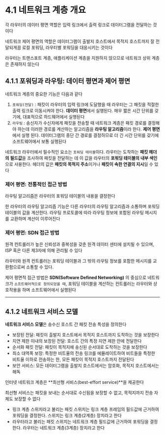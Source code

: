 # 4.1 네트워크 계층 개요
각 라우터의 데이터 평면 역할은 입력 링크에서 출력 링크로 데이터그램을 전달하는 것이다

네트워크 제어 평면의 역할은 데이터그램이 출발지 호스트에서 목적지 호스트까지 잘 전달되게끔 로컬 포워딩, 라우터별 포워딩을 대응시키는 것이다

라우터는 트랜스포트 계층, 애플리케이션 계층을 지원하지 않으므로 네트워크 상위 계층은 존재하지 않는다

## 4.1.1 포워딩과 라우팅: 데이터 평면과 제어 평면
네트워크 계층의 중요한 기능은 다음과 같다

1. `포워딩(전달)` : 패킷이 라우터의 입력 링크에 도달했을 때 라우터는 그 패킷을 적절한 출력 링크로 이동시켜야 한다. **데이터 평면**에서 실행된다. 매우 짧은 시간 단위를 갖기에, 대표적으로 하드웨어에서 실행된다
2. `라우팅` : 송신자가 수신자에게 패킷을 전송할 때 네트워크 계층은 패킷 경로를 결정해야 하는데 이러한 경로를 계산하는 알고리즘을 **라우팅 알고리즘**이라 한다. **제어 평면**에서 실행 된다. 데이터그램의 종단 간 경로를 결정하므로 더 긴 시간 단위를 갖기에 소프트웨어에서 보통 실행된다

네트워크 라우터에서 필수적인 요소는 `포워딩 테이블`이다. 라우터는 도착하는 **패킷 헤더의 필드값**을 조사하여 패킷을 전달하는 데 이 값을 라우터의 **포워딩 테이블의 내부 색인**으로 사용한다. 헤더의 값은 **패킷의 목적지 주소**이거나 **패킷이 속한 연결의 지시**일 수 있다

### 제어 평면: 전통적인 접근 방법
라우팅 알고리즘은 라우터의 포워딩 테이블의 내용을 결정한다

한 라우터의 라우팅 알고리즘 기능은 다른 라우터의 라우팅 알고리즘과 소통하며 포워딩 테이블의 값을 계산한다. 라우팅 프로토콜에 따라 라우팅 정보에 포함된 라우팅 메시지를 교환하며 계산이 이루어진다

### 제어 평먼: SDN 접근 방법
원격 컨트롤러가 높은 신뢰성과 중복성을 갖춘 원격 데이터 센터에 설치될 수 있으며, ISP 혹은 다른 제3자에 의해 관리될 수 있다

라우터와 원격 컨트롤러는 포워딩 테이블과 그 밖의 라우팅 정보를 포함한 메시지를 교환함으로써 소통할 수 있다.

제어 평면적 접근 방법은 **SDN(Software Defined Networking)** 의 중심으로 네트워크가 `소프트웨어적으로 정의되었을 때`, 포워딩 테이블을 계산하는 컨트롤러는 라우터와 상호작용을 하며 소프트웨어에서 실행된다

---
## 4.1.2 네트워크 서비스 모델
**네트워크 서비스 모델**은 송수신 호스트 간 패킷 전송 특성을 정의한다

- 보장된 전달: 패킷이 출발지 호스트에서 목적지 호스트까지 도착하는 것을 보장한다
- 지연 제한 이내의 보장된 전달: 호스트 간의 특정 지연 제한 안에 전달한다
- 순서화 패킷 전달: 패킷이 목적지에 송신된 순서대로 도착하는 것을 보장한다
- 최소 대역폭 보장: 특정한 비트율의 전송 링크를 에뮬레이트하여 비트들을 특정한 비트율 이하로 전송하는 한, 모든 패킷이 목적지 호스트까지 전달된다
- 보안 서비스: 모든 데이터그램을 출발지 호스트에서는 암호화, 목적지 호스트에서는 해독

인터넷 네트워크 계층은 **최선형 서비스(best-effort service)**을 제공한다

최선형 서비스는 패킷을 보내는 순서대로 수신됨을 보장할 수 없고, 목적지까지 전송 자체도 보장할 수 없다

- 링크 계층 스위치라고 불리는 패킷 스위치는 링크 계층 프레임의 필드값에 근거하여 포워딩을 결정한다. 스위치는 링크 계층(2계층) 장치라고 한다
- 라우터라고 불리는 패킷 스위치는 네트워크 계층 필드값에 근거하여 포워딩을 결정한다. 라우터는 네트워크 계층(3계층) 장치라고 한다
